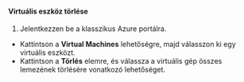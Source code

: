 #### <a name="to-delete-a-virtual-device"></a>Virtuális eszköz törlése
1. Jelentkezzen be a klasszikus Azure portálra.

* Kattintson a **Virtual Machines** lehetőségre, majd válasszon ki egy virtuális eszközt.
* Kattintson a **Törlés** elemre, és válassza a virtuális gép összes lemezének törlésére vonatkozó lehetőséget.



<!--HONumber=Nov16_HO2-->


